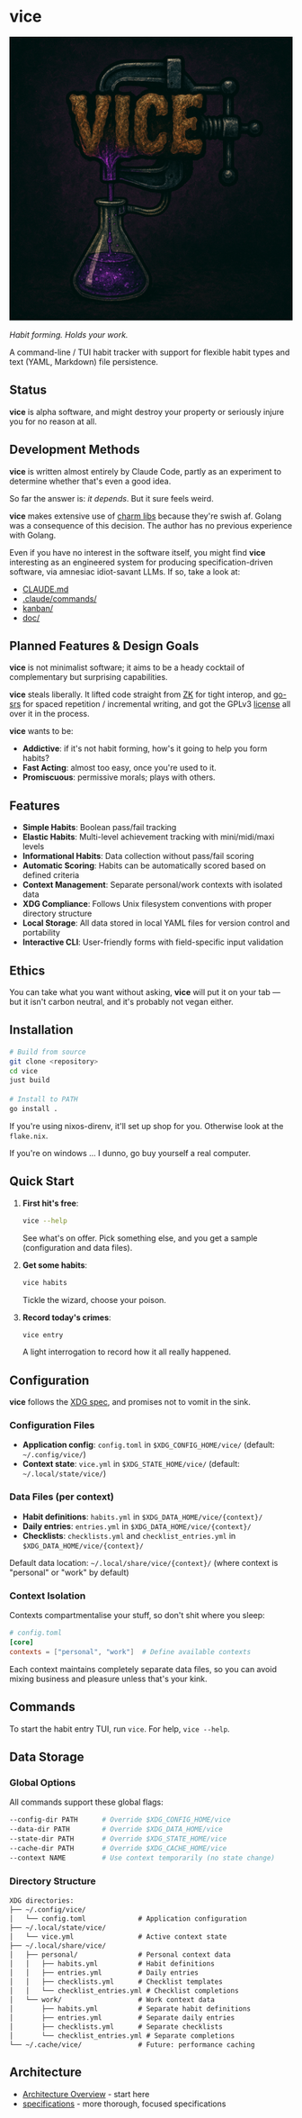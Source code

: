# vice

![VICE](./doc/images/vice.png)

*Habit forming. Holds your work.*

A command-line / TUI habit tracker with support for flexible habit types and
text (YAML, Markdown) file persistence.

## Status

**vice** is alpha software, and might destroy your property or seriously injure
you for no reason at all.

## Development Methods

**vice** is written almost entirely by Claude Code, partly as an experiment to
determine whether that's even a good idea. 

So far the answer is: _it depends_. But it sure feels weird.

**vice** makes extensive use of [charm libs](https://charm.sh) because
they're swish af. Golang was a consequence of this decision. The author has no
previous experience with Golang.

Even if you have no interest in the software itself, you might find **vice**
interesting as an engineered system for producing specification-driven
software, via amnesiac idiot-savant LLMs. If so, take a look at:
  - [CLAUDE.md](CLAUDE.md)
  - [.claude/commands/](.claude/commands/)
  - [kanban/](kanban/)
  - [doc/](doc/)


## Planned Features & Design Goals

**vice** is not minimalist software; it aims to be a heady cocktail of complementary
but surprising capabilities.

**vice** steals liberally. It lifted code straight from
[ZK](https://zk-org.github.io/zk/) for tight interop, and
[go-srs](https://github.com/revelaction/go-srs) 
for spaced repetition / incremental writing, and got the GPLv3
[license](./LICENSE.md) all over it in the process.

**vice** wants to be:
- **Addictive**: if it's not habit forming, how's it going to help you form habits?
- **Fast Acting**: almost too easy, once you're used to it.
- **Promiscuous**: permissive morals; plays with others.

## Features

- **Simple Habits**: Boolean pass/fail tracking 
- **Elastic Habits**: Multi-level achievement tracking with mini/midi/maxi levels
- **Informational Habits**: Data collection without pass/fail scoring
- **Automatic Scoring**: Habits can be automatically scored based on defined criteria
- **Context Management**: Separate personal/work contexts with isolated data
- **XDG Compliance**: Follows Unix filesystem conventions with proper directory structure
- **Local Storage**: All data stored in local YAML files for version control and portability
- **Interactive CLI**: User-friendly forms with field-specific input validation

## Ethics

You can take what you want without asking, **vice** will put it on your tab —
but it isn't carbon neutral, and it's probably not vegan either. 

## Installation

```bash
# Build from source
git clone <repository>
cd vice
just build

# Install to PATH
go install .
```

If you're using nixos-direnv, it'll set up shop for you. Otherwise look at the `flake.nix`.

If you're on windows ... I dunno, go buy yourself a real computer.

## Quick Start

1. **First hit's free**:
   ```bash
   vice --help 
   ```
   See what's on offer. Pick something else, and you get a sample (configuration and data files).

2. **Get some habits**:
   ```bash
   vice habits
   ```
   Tickle the wizard, choose your poison. 

2. **Record today's crimes**:
   ```bash
   vice entry
   ```
   A light interrogation to record how it all really happened.

## Configuration

**vice** follows the [XDG spec](https://specifications.freedesktop.org/basedir-spec/latest/), 
and promises not to vomit in the sink.

### Configuration Files
- **Application config**: `config.toml` in `$XDG_CONFIG_HOME/vice/` (default: `~/.config/vice/`)
- **Context state**: `vice.yml` in `$XDG_STATE_HOME/vice/` (default: `~/.local/state/vice/`)

### Data Files (per context)
- **Habit definitions**: `habits.yml` in `$XDG_DATA_HOME/vice/{context}/` 
- **Daily entries**: `entries.yml` in `$XDG_DATA_HOME/vice/{context}/`
- **Checklists**: `checklists.yml` and `checklist_entries.yml` in `$XDG_DATA_HOME/vice/{context}/`

Default data location: `~/.local/share/vice/{context}/` (where context is "personal" or "work" by default)

### Context Isolation

Contexts compartmentalise your stuff, so don't shit where you sleep:

```toml
# config.toml
[core]
contexts = ["personal", "work"]  # Define available contexts
```

Each context maintains completely separate data files, so you can avoid mixing
business and pleasure unless that's your kink.

## Commands

To start the habit entry TUI, run `vice`. For help, `vice --help`.

## Data Storage

### Global Options

All commands support these global flags:

```bash
--config-dir PATH      # Override $XDG_CONFIG_HOME/vice
--data-dir PATH        # Override $XDG_DATA_HOME/vice  
--state-dir PATH       # Override $XDG_STATE_HOME/vice
--cache-dir PATH       # Override $XDG_CACHE_HOME/vice
--context NAME         # Use context temporarily (no state change)
```

### Directory Structure

```
XDG directories:
├── ~/.config/vice/
│   └── config.toml             # Application configuration
├── ~/.local/state/vice/
│   └── vice.yml                # Active context state
├── ~/.local/share/vice/
│   ├── personal/               # Personal context data
│   │   ├── habits.yml          # Habit definitions
│   │   ├── entries.yml         # Daily entries
│   │   ├── checklists.yml      # Checklist templates
│   │   └── checklist_entries.yml # Checklist completions
│   └── work/                   # Work context data
│       ├── habits.yml          # Separate habit definitions
│       ├── entries.yml         # Separate daily entries
│       ├── checklists.yml      # Separate checklists
│       └── checklist_entries.yml # Separate completions
└── ~/.cache/vice/              # Future: performance caching
```

## Architecture

- [Architecture Overview](doc/Architecture.md) - start here
- [specifications](specifications/) - more thorough, focused specifications 